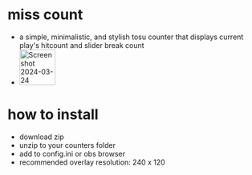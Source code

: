 # miss count
- a simple, minimalistic, and stylish tosu counter that displays current play's hitcount and slider break count
- <img width="71" alt="Screenshot 2024-03-24 212331" src="https://github.com/breadles5/miss-count/assets/101068519/532f0e50-9fe7-4c3d-ac6f-21e40c35526f">

# how to install
- download zip
- unzip to your counters folder
- add to config.ini or obs browser
- recommended overlay resolution: 240 x 120
